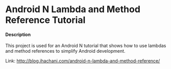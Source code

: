 # Android N Lambda and Method Reference Tutorial
#### Description
This project is used for an Android N tutorial that shows how to use lambdas and method references to simplify Android development.

Link: http://blog.ihachani.com/android-n-lambda-and-method-reference/
